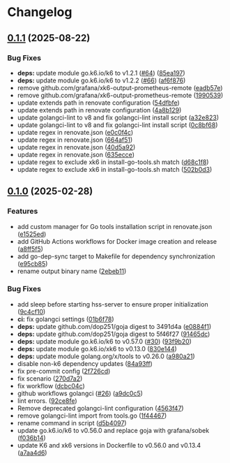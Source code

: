 # Changelog

## [0.1.1](https://github.com/bbsakura/xk6-diameter/compare/v0.1.0...v0.1.1) (2025-08-22)


### Bug Fixes

* **deps:** update module go.k6.io/k6 to v1.2.1 ([#64](https://github.com/bbsakura/xk6-diameter/issues/64)) ([85ea197](https://github.com/bbsakura/xk6-diameter/commit/85ea197ec35d862bdd362e0fd7edeb29a1a7076c))
* **deps:** update module go.k6.io/k6 to v1.2.2 ([#66](https://github.com/bbsakura/xk6-diameter/issues/66)) ([af6f876](https://github.com/bbsakura/xk6-diameter/commit/af6f876540b99a4bddd10bf6bd8f9145a6d26851))
* remove github.com/grafana/xk6-output-prometheus-remote ([eadb57e](https://github.com/bbsakura/xk6-diameter/commit/eadb57e875b218715e584e9178d788cdc095c439))
* remove github.com/grafana/xk6-output-prometheus-remote ([1990539](https://github.com/bbsakura/xk6-diameter/commit/19905397c5261d3e707f2a97fc2cbc315ef640cc))
* update extends path in renovate configuration ([54dfbfe](https://github.com/bbsakura/xk6-diameter/commit/54dfbfe7e7d315b311d81cdffb6ff73aaae59b90))
* update extends path in renovate configuration ([4a8b129](https://github.com/bbsakura/xk6-diameter/commit/4a8b129bcd49bae5e062c2d762d31dedc0d04a78))
* update golangci-lint to v8 and fix golangci-lint install script ([a32e823](https://github.com/bbsakura/xk6-diameter/commit/a32e823cf2cbb85729038094125a1b358e4b1736))
* update golangci-lint to v8 and fix golangci-lint install script ([0c8bf68](https://github.com/bbsakura/xk6-diameter/commit/0c8bf682fb9fb2e46c715be38d1f6d57033e20de))
* update regex in renovate.json ([e0c0f4c](https://github.com/bbsakura/xk6-diameter/commit/e0c0f4ceecda1e25ae9da04515c12d2cb86f33cf))
* update regex in renovate.json ([664af51](https://github.com/bbsakura/xk6-diameter/commit/664af51d569f5e2ec54e21cae2b5311291ac50ae))
* update regex in renovate.json ([40d5a92](https://github.com/bbsakura/xk6-diameter/commit/40d5a926d0f169713d9b8766ae3c33d2fb7e115d))
* update regex in renovate.json ([635ecce](https://github.com/bbsakura/xk6-diameter/commit/635eccea408fd2c43feb74db4db113418bbc1521))
* update regex to exclude xk6 in install-go-tools.sh match ([d68c1f8](https://github.com/bbsakura/xk6-diameter/commit/d68c1f8bbd2a4221faaf723040ec7ee8e995763c))
* update regex to exclude xk6 in install-go-tools.sh match ([502b0d3](https://github.com/bbsakura/xk6-diameter/commit/502b0d3c803a3487f0915e17da817cfac8f87e16))

## [0.1.0](https://github.com/bbsakura/xk6-diameter/compare/v0.0.1...v0.1.0) (2025-02-28)


### Features

* add custom manager for Go tools installation script in renovate.json ([e1525ed](https://github.com/bbsakura/xk6-diameter/commit/e1525ed152e9490a8fc50edd4aaa22d1504d8e81))
* add GitHub Actions workflows for Docker image creation and release ([a8ff5f5](https://github.com/bbsakura/xk6-diameter/commit/a8ff5f53e77759c8cb878f420373ab1baed775a0))
* add go-dep-sync target to Makefile for dependency synchronization ([e95cb85](https://github.com/bbsakura/xk6-diameter/commit/e95cb8538829277a405d17f9bdc28e631e6f4d38))
* rename output binary name ([2ebeb11](https://github.com/bbsakura/xk6-diameter/commit/2ebeb115b5aa9d027c2efa7def5acf1a97f93e28))


### Bug Fixes

* add sleep before starting hss-server to ensure proper initialization ([9c4cf10](https://github.com/bbsakura/xk6-diameter/commit/9c4cf109a35d4acb258f8de0344d30fa3fb5ed78))
* **ci:** fix golangci settings ([01b6f78](https://github.com/bbsakura/xk6-diameter/commit/01b6f78de21d6d33b83364840151423ea06f218b))
* **deps:** update github.com/dop251/goja digest to 3491d4a ([e0884f1](https://github.com/bbsakura/xk6-diameter/commit/e0884f1b14848cc243e3aa82585f307c7df90594))
* **deps:** update github.com/dop251/goja digest to 5f46f27 ([91465dc](https://github.com/bbsakura/xk6-diameter/commit/91465dcbc93711894bfb31bc6ed8d233d65cfe1c))
* **deps:** update module go.k6.io/k6 to v0.57.0 ([#30](https://github.com/bbsakura/xk6-diameter/issues/30)) ([93f9b20](https://github.com/bbsakura/xk6-diameter/commit/93f9b200e508166cc6658e0abc9e83ce84d52108))
* **deps:** update module go.k6.io/xk6 to v0.13.0 ([830e144](https://github.com/bbsakura/xk6-diameter/commit/830e1443e33ad4f362f84f4dd4f7290be5ebf978))
* **deps:** update module golang.org/x/tools to v0.26.0 ([a980a21](https://github.com/bbsakura/xk6-diameter/commit/a980a21b77b19991e168cf553213878ac58de3fa))
* disable non-k6 dependency updates ([84a93ff](https://github.com/bbsakura/xk6-diameter/commit/84a93ff43dfdcbe7d629735fea071e94128e214b))
* fix pre-commit config ([2f726cd](https://github.com/bbsakura/xk6-diameter/commit/2f726cd8fa108152cdca950b2b0f25d3a12450aa))
* fix scenario ([270d7a2](https://github.com/bbsakura/xk6-diameter/commit/270d7a24ad070c5fb1fb559fb6d151ffb43bcff7))
* fix workflow ([dcbc04c](https://github.com/bbsakura/xk6-diameter/commit/dcbc04cca30f7afa2b89564b91980b2265119828))
* github workflows golangci ([#26](https://github.com/bbsakura/xk6-diameter/issues/26)) ([a9dc0c5](https://github.com/bbsakura/xk6-diameter/commit/a9dc0c50c6c9ae381703bf4ec1e995bad8d6579a))
* lint errors. ([92ce8fe](https://github.com/bbsakura/xk6-diameter/commit/92ce8fe074dab8f54b59e4c9beb6f0239fbce1ec))
* Remove deprecated golangci-lint configuration ([4563f47](https://github.com/bbsakura/xk6-diameter/commit/4563f47a015d1258945d6800638c2fd3925f0d26))
* remove golangci-lint import from tools.go ([1f44467](https://github.com/bbsakura/xk6-diameter/commit/1f44467d605e18fe7a3d0a80ee8a1be10ea79c7a))
* rename command in script ([d5b4097](https://github.com/bbsakura/xk6-diameter/commit/d5b40972a9d691f58bf50fb0aa9f222d6d00cc09))
* update go.k6.io/k6 to v0.56.0 and replace goja with grafana/sobek ([f036b14](https://github.com/bbsakura/xk6-diameter/commit/f036b145aea3c898d5628da5656d5c47aebb5785))
* update K6 and xk6 versions in Dockerfile to v0.56.0 and v0.13.4 ([a7aa4d6](https://github.com/bbsakura/xk6-diameter/commit/a7aa4d60d8ea936bb0d01df39dce8060145881ed))
